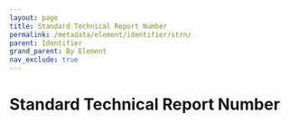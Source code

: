 ```yaml
---
layout: page
title: Standard Technical Report Number
permalink: /metadata/element/identifier/strn/
parent: Identifier
grand_parent: By Element
nav_exclude: true
---
```


# Standard Technical Report Number